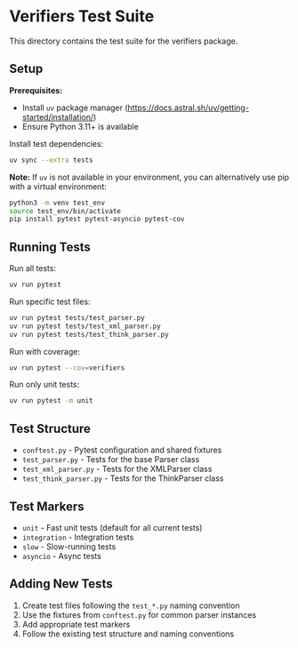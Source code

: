 # Verifiers Test Suite

This directory contains the test suite for the verifiers package.

## Setup

**Prerequisites:**
- Install `uv` package manager (https://docs.astral.sh/uv/getting-started/installation/)
- Ensure Python 3.11+ is available

Install test dependencies:

```bash
uv sync --extra tests
```

**Note:** If `uv` is not available in your environment, you can alternatively use pip with a virtual environment:

```bash
python3 -m venv test_env
source test_env/bin/activate
pip install pytest pytest-asyncio pytest-cov
```

## Running Tests

Run all tests:

```bash
uv run pytest
```

Run specific test files:

```bash
uv run pytest tests/test_parser.py
uv run pytest tests/test_xml_parser.py
uv run pytest tests/test_think_parser.py
```

Run with coverage:

```bash
uv run pytest --cov=verifiers
```

Run only unit tests:

```bash
uv run pytest -m unit
```

## Test Structure

- `conftest.py` - Pytest configuration and shared fixtures
- `test_parser.py` - Tests for the base Parser class
- `test_xml_parser.py` - Tests for the XMLParser class
- `test_think_parser.py` - Tests for the ThinkParser class

## Test Markers

- `unit` - Fast unit tests (default for all current tests)
- `integration` - Integration tests
- `slow` - Slow-running tests
- `asyncio` - Async tests

## Adding New Tests

1. Create test files following the `test_*.py` naming convention
2. Use the fixtures from `conftest.py` for common parser instances
3. Add appropriate test markers
4. Follow the existing test structure and naming conventions